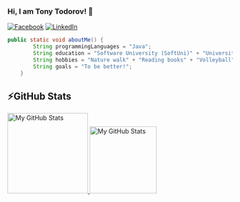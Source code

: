 ### Hi, I am Tony Todorov! 👋

[![Facebook](https://img.shields.io/badge/-Facebook-00B2FF?style=flat-square&logo=Facebook&logoColor=white&style=flat)](https://www.facebook.com/tonytodorovv/)
[![LinkedIn](https://img.shields.io/badge/-LinkedIn-0e76a8?style=flat-square&logo=Linkedin&logoColor=white&style=flat)](https://www.linkedin.com/in/tony-todorov/) 

```java
public static void aboutMe() {
        String programmingLanguages = "Java";
        String education = "Software University (SoftUni)" + "University of Plovdiv, Faculty of Mathematics and Informatics";
        String hobbies = "Nature walk" + "Reading books" + "Volleyball";
        String goals = "To be better!";
    }
```

## ⚡GitHub Stats
<a href="https://github.com/tonytodorov">
        <img height="180em" alt="My GitHub Stats" src="https://github-readme-stats.vercel.app/api?username=tonytodorov&bg_color=00000000&text_color=3498db&hide_border=true&count_private=true&include_all_commits=true"/>
        <img height="150em" alt="My GitHub Stats" src="https://github-readme-stats.vercel.app/api/top-langs/?username=tonytodorov&langs_count=6&layout=compact&bg_color=00000000&text_color=3498db&hide_border=true&count_private=true&include_all_commits=true" />
</a>









